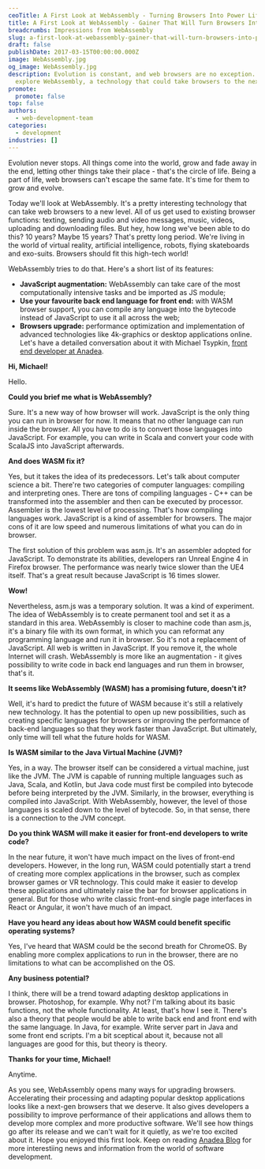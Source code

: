 ```yaml
---
ceoTitle: A First Look at WebAssembly - Turning Browsers Into Power Lifters
title: A First Look at WebAssembly - Gainer That Will Turn Browsers Into Power Lifters
breadcrumbs: Impressions from WebAssembly
slug: a-first-look-at-webassembly-gainer-that-will-turn-browsers-into-power-lifters
draft: false
publishDate: 2017-03-15T00:00:00.000Z
image: WebAssembly.jpg
og_image: WebAssembly.jpg
description: Evolution is constant, and web browsers are no exception. Today, we
  explore WebAssembly, a technology that could take browsers to the next level.
promote:
  promote: false
top: false
authors:
  - web-development-team
categories:
  - development
industries: []
---
```

Evolution never stops. All things come into the world, grow and fade away in the end, letting other things take their place - that's the circle of life. Being a part of life, web browsers can't escape the same fate. It's time for them to grow and evolve.

Today we'll look at WebAssembly. It's a pretty interesting technology that can take web browsers to a new level. All of us get used to existing browser functions: texting, sending audio and video messages, music, videos, uploading and downloading files. But hey, how long we've been able to do this? 10 years? Maybe 15 years? That's pretty long period. We're living in the world of virtual reality, artificial intelligence, robots, flying skateboards and exo-suits. Browsers should fit this high-tech world!

WebAssembly tries to do that. Here's a short list of its features:

* **JavaScript augmentation:** WebAssembly can take care of the most computationally intensive tasks and be imported as JS module;
* **Use your favourite back end language for front end:** with WASM browser support, you can compile any language into the bytecode instead of JavaScript to use it all across the web;
* **Browsers upgrade:** performance optimization and implementation of advanced technologies like 4k-graphics or desktop applications online.
Let's have a detailed conversation about it with Michael Tsypkin, [front end developer at Anadea](https://anadea.info/services/web-development/front-end).

**Hi, Michael!**

Hello.

**Could you brief me what is WebAssembly?**

Sure. It's a new way of how browser will work. JavaScript is the only thing you can run in browser for now. It means that no other language can run inside the browser. All you have to do is to convert those languages into JavaScript. For example, you can write in Scala and convert your code with ScalaJS into JavaScript afterwards.

**And does WASM fix it?**

Yes, but it takes the idea of its predecessors. Let's talk about computer science a bit.
There're two categories of computer languages: compiling and interpreting ones. There are tons of compiling languages - C++ can be transformed into the assembler and then can be executed by processor. Assembler is the lowest level of processing. That's how compiling languages work. JavaScript is a kind of assembler for browsers. The major cons of it are low speed and numerous limitations of what you can do in browser.

The first solution of this problem was asm.js. It's an assembler adopted for JavaScript. To demonstrate its abilities, developers ran Unreal Engine 4 in Firefox browser. The performance was nearly twice slower than the UE4 itself. That's a great result because JavaScript is 16 times slower.

**Wow!**

Nevertheless, asm.js was a temporary solution. It was a kind of experiment. The idea of WebAssembly is to create permanent tool and set it as a standard in this area. WebAssembly is closer to machine code than asm.js, it's a binary file with its own format, in which you can reformat any programming language and run it in browser. So it's not a replacement of JavaScript. All web is written in JavaScript. If you remove it, the whole Internet will crash. WebAssembly is more like an augmentation - it gives possibility to write code in back end languages and run them in browser, that's it.

**It seems like WebAssembly (WASM) has a promising future, doesn't it?**

Well, it's hard to predict the future of WASM because it's still a relatively new technology. It has the potential to open up new possibilities, such as creating specific languages for browsers or improving the performance of back-end languages so that they work faster than JavaScript. But ultimately, only time will tell what the future holds for WASM.

**Is WASM similar to the Java Virtual Machine (JVM)?**

Yes, in a way. The browser itself can be considered a virtual machine, just like the JVM. The JVM is capable of running multiple languages such as Java, Scala, and Kotlin, but Java code must first be compiled into bytecode before being interpreted by the JVM. Similarly, in the browser, everything is compiled into JavaScript. With WebAssembly, however, the level of those languages is scaled down to the level of bytecode. So, in that sense, there is a connection to the JVM concept.

**Do you think WASM will make it easier for front-end developers to write code?**

In the near future, it won't have much impact on the lives of front-end developers. However, in the long run, WASM could potentially start a trend of creating more complex applications in the browser, such as complex browser games or VR technology. This could make it easier to develop these applications and ultimately raise the bar for browser applications in general. But for those who write classic front-end single page interfaces in React or Angular, it won't have much of an impact.

**Have you heard any ideas about how WASM could benefit specific operating systems?**

Yes, I've heard that WASM could be the second breath for ChromeOS. By enabling more complex applications to run in the browser, there are no limitations to what can be accomplished on the OS.

**Any business potential?**

I think, there will be a trend toward adapting desktop applications in browser. Photoshop, for example. Why not? I'm talking about its basic functions, not the whole functionality. At least, that's how I see it. There's also a theory that people would be able to write back end and front end with the same language. In Java, for example. Write server part in Java and some front end scripts. I'm a bit sceptical about it, because not all languages are good for this, but theory is theory.

**Thanks for your time, Michael!**

Anytime.

As you see, WebAssembly opens many ways for upgrading browsers. Accelerating their processing and adapting popular desktop applications looks like a next-gen browsers that we deserve. It also gives developers a possibility to improve performance of their applications and allows them to develop more complex and more productive software. We'll see how things go after its release and we can't wait for it quietly, as we're too excited about it. Hope you enjoyed this first look. Keep on reading [Anadea Blog](https://anadea.info/blog) for more interestiing news and information from the world of software development.
